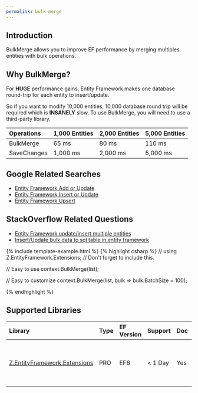 ```yaml
---
permalink: bulk-merge
---
```


## Introduction

BulkMerge allows you to improve EF performance by merging multiples entities with bulk operations.

## Why BulkMerge?

For **HUGE** performance gains, Entity Framework makes one database round-trip for each entity to insert/update.

So if you want to modify 10,000 entities, 10,000 database round trip will be required which is **INSANELY** slow. To use BulkMerge, you will need to use a third-party library.

|Operations	|1,000 Entities	|2,000 Entities	|5,000 Entities|
|:----------|:----------|:----------|:----------|
|BulkMerge	|65 ms	|80 ms	|110 ms|
|SaveChanges	|1,000 ms	|2,000 ms	|5,000 ms|

## Google Related Searches

 - [Entity Framework Add or Update](https://www.google.com/search?q=entity+framework+add+or+update)
 - [Entity Framework Insert or Update](https://www.google.com/search?q=entity+framework+insert+or+update)
 - [Entity Framework Upsert](https://www.google.com/search?q=entity+framework+upsert)

## StackOverflow Related Questions

 - [Entity Framework update/insert multiple entities](https://stackoverflow.com/questions/39656794/entity-framework-update-insert-multiple-entities)
 - [Insert/Update bulk data to sql table in entity framework](https://stackoverflow.com/questions/37749818/insert-update-bulk-data-to-sql-table-in-entity-framework)

{% include template-example.html %} 
{% highlight csharp %}
// using Z.EntityFramework.Extensions; // Don't forget to include this.

// Easy to use
context.BulkMerge(list);

// Easy to customize
context.BulkMerge(list, bulk => bulk.BatchSize = 100);

{% endhighlight %}

## Supported Libraries

|Library	|Type	|EF Version	|Support	|Doc	|Features|
|:----------|:----------|:----------|:----------|:----------|:----------|
|[Z.EntityFramework.Extensions](/ef-extesnsions)	|PRO	|EF6	|< 1 Day	|Yes	| Bulk SaveChanges<br>Bulk Insert<br>Bulk Update<br>Bulk Delete<br>Bulk Merge|
